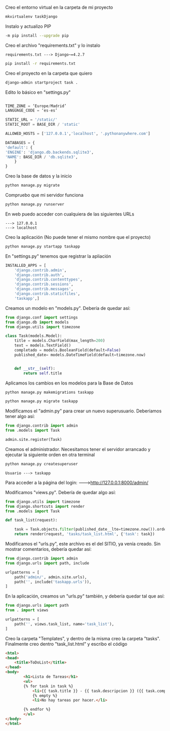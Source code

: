 Creo el entorno virtual en la carpeta de mi proyecto

```bash
mkvirtualenv taskDjango
```

Instalo y actualizo PIP

```bash
-m pip install --upgrade pip
```

Creo el archivo "requirements.txt" y lo instalo

    requirements.txt ---> Django~=4.2.7

```bash
pip install -r requirements.txt
```

Creo el proyecto en la carpeta que quiero

```bash
django-admin startproject task .
```

Edito lo básico en "settings.py"

```python

TIME_ZONE = ‘Europe/Madrid’
LANGUAGE_CODE = ‘es-es’

STATIC_URL = '/static/'
STATIC_ROOT = BASE_DIR / 'static'

ALLOWED_HOSTS = ['127.0.0.1','localhost', '.pythonanywhere.com']

DATABASES = {
'default': {
'ENGINE': 'django.db.backends.sqlite3',
'NAME': BASE_DIR / 'db.sqlite3',
    }
}

```

Creo la base de datos y la inicio

```bash
python manage.py migrate
```

Compruebo que mi servidor funciona

```bash
python manage.py runserver
```

En web puedo acceder con cualquiera de las siguientes URLs

    ---> 127.0.0.1
    ---> localhost

Creo la aplicación (No puede tener el mismo nombre que el proyecto)

```bash
python manage.py startapp taskapp
```
En "settings.py" tenemos que registrar la apliación

```python
INSTALLED_APPS = [
    'django.contrib.admin',
    'django.contrib.auth',
    'django.contrib.contenttypes',
    'django.contrib.sessions',
    'django.contrib.messages',
    'django.contrib.staticfiles',
    'taskapp',]
```

Creamos un modelo en "models.py". Debería de quedar así:

```python
from django.conf import settings
from django.db import models
from django.utils import timezone

class Task(models.Model):
    title = models.CharField(max_length=200)
    text = models.TextField()
    completado = models.BooleanField(default=False)
    published_date= models.DateTimeField(default=timezone.now)


    def __str__(self):
        return self.title
```

Aplicamos los cambios en los modelos para la Base de Datos

```bash
python manage.py makemigrations taskapp
```

```bash
python manage.py migrate taskapp
```

Modificamos el "admin.py" para crear un nuevo superusuario. Deberíamos tener algo así:

```python
from django.contrib import admin
from .models import Task

admin.site.register(Task)
```

Creamos el administrador. Necesitamos tener el servidor arrancado y ejecutar la siguiente orden en otra terminal

```bash
python manage.py createsuperuser
```
    Usuario ---> taskapp

Para acceder a la página del login:
    --->http://127.0.0.1:8000/admin/

Modificamos "views.py". Debería de quedar algo así:

```python
from django.utils import timezone
from django.shortcuts import render
from .models import Task

def task_list(request):

    task = Task.objects.filter(published_date__lte=timezone.now()).order_by('published_date')
    return render(request, 'tasks/task_list.html', {'task': task})
```

Modificamos el "urls.py", este archivo es el del SITIO, ya venía creado. Sin mostrar comentarios, debería quedar así:

```python
from django.contrib import admin
from django.urls import path, include

urlpatterns = [
    path('admin/', admin.site.urls),
    path('', include('taskapp.urls')),
]
```

En la aplicación, creamos un "urls.py" también, y debería quedar tal que así:

```python
from django.urls import path
from . import views

urlpatterns = [
    path('', views.task_list, name='task_list'),
]
```

Creo la carpeta "Templates", y dentro de la misma creo la carpeta "tasks". Finalmente creo dentro "task_list.html" y escribo el código

```html
<html>
<head>
    <title>ToDoList</title>    
</head>
<body>
        <h1>Lista de Tareas</h1>
        <ul>
        {% for task in task %}
            <li>{{ task.title }} - {{ task.descripcion }} ({{ task.completado|yesno:"Si,No" }})</li>
            {% empty %}
            <li>No hay tareas por hacer.</li>

        {% endfor %}
        </ul>
</body>
</html>
```
